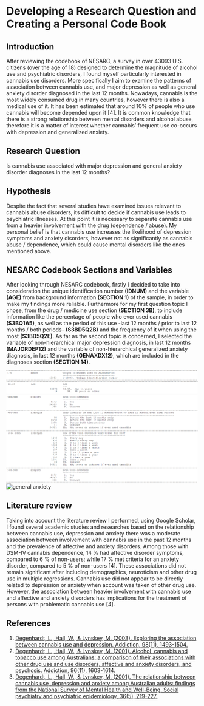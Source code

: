 # Developing a Research Question and Creating a Personal Code Book

## Introduction
After reviewing the codebook of NESARC, a survey in over  43093 U.S. citizens (over the age of 18) designed to determine the magnitude  of alcohol use and psychiatric disorders, I found myself particularly interested in cannabis use disorders. More specifically I aim to examine the  patterns of association between cannabis use, and major depression as well as general anxiety disorder diagnosed in the last 12 months. Nowadays, cannabis is the most widely consumed drug in many countries, however there is also a medical use of it. It has been estimated that around 10% of people who use cannabis will become depended upon it [4]. It is common knowledge that there is a strong relationship between mental disorders and alcohol abuse, therefore it is a matter of interest whether cannabis’ frequent use co-occurs with depression and generalized anxiety.

## Research Question
Is cannabis use associated with major depression and general anxiety disorder diagnoses in the last 12 months?

## Hypothesis
Despite the fact that several studies have examined issues relevant to cannabis abuse disorders, its difficult to decide if cannabis use leads to psychiatric illnesses. At this point it is necessary to separate cannabis use from a heavier involvement with the drug (dependence / abuse). My personal belief is that cannabis use increases the likelihood of depression symptoms and anxiety disorders, however not as significantly as cannabis abuse / dependence, which could cause mental disorders like the ones mentioned above.

## NESARC Codebook Sections and Variables
After looking through NESARC codebook, firstly i decided to take into consideration the unique identification number **(IDNUM)** and the variable **(AGE)** from background information **(SECTION 1)** of the sample, in order to make my findings more reliable. Furthermore for my first question topic I chose, from the drug / medicine use section **(SECTION 3B)**, to include information like the percentage of people who ever used cannabis **(S3BQ1A5)**, as well as the period of this use -last 12 months / prior to last 12 months / both periods- **(S3BD5Q2B)** and the frequency of it when using the most **(S3BD5Q2E)**. As far as the second topic is concerned, I selected the variable of non-hierarchical major depression diagnosis, in last 12 months **(MAJORDEP12)** and the variable of non-hierarchical generalized anxiety diagnosis, in last 12 months **(GENAXDX12)**, which are included in the diagnoses section **(SECTION 14)**.

![IDNUM](https://github.com/mchayan/Data-Management-and-Visualization/blob/master/Week%201/Image/1.png)
![AGE](https://github.com/mchayan/Data-Management-and-Visualization/blob/master/Week%201/Image/2.png)
![ever used cannabis](https://github.com/mchayan/Data-Management-and-Visualization/blob/master/Week%201/Image/3.png)
![period](https://github.com/mchayan/Data-Management-and-Visualization/blob/master/Week%201/Image/4.png)
![frequency](https://github.com/mchayan/Data-Management-and-Visualization/blob/master/Week%201/Image/5.png)
![major depression](https://github.com/mchayan/Data-Management-and-Visualization/blob/master/Week%201/Image/3.png)
![general anxiety](https://github.com/mchayan/Data-Management-and-Visualization/blob/master/Week%201/Image/3.pngg)

## Literature review
Taking into account the literature review I performed, using  Google Scholar, I found several academic studies and researches based on the relationship between cannabis use, depression and anxiety there was a moderate association between involvement with cannabis use in the past 12 months and the prevalence of affective and anxiety disorders. Among those with DSM-IV cannabis dependence, 14 % had affective disorder symptoms, compared to 6 % of non-users; while 17 % met criteria for an anxiety disorder, compared to 5 % of non-users [4]. These associations did not remain significant after including demographics, neuroticism and other drug use in multiple regressions. Cannabis use did not appear to be directly related to depression or anxiety when account was taken of other drug use. However, the association between heavier involvement with cannabis use and affective and anxiety disorders has implications for the treatment of persons with problematic cannabis use [4].

## References
1. [Degenhardt, L., Hall, W., & Lynskey, M. (2003). Exploring the association  between cannabis use and depression. Addiction, 98(11), 1493-1504.](https://pdfs.semanticscholar.org/cf3e/289629ee0c026fb25adc4c412bfed091e39e.pdf)
2. [Degenhardt, L., Hall, W., & Lynskey, M. (2001). Alcohol, cannabis and tobacco use among Australians: a comparison of their associations with other drug use and use disorders, affective and anxiety disorders, and psychosis. Addiction, 96(11), 1603-1614.](http://www.biblioteca.cij.gob.mx/articulos/PatronDeUsoYDependencia/Alcohol,CannabisAndTobaccoUseAmongAustralians.pdf)
3. [Degenhardt, L., Hall, W., & Lynskey, M. (2001). The relationship between cannabis use, depression and anxiety among Australian adults: findings from the National Survey of Mental Health and Well-Being. Social psychiatry and psychiatric epidemiology, 36(5), 219-227. ](https://link.springer.com/article/10.1007/s001270170052?utm_medium=affiliate&utm_source=commission_junction&utm_campaign=3_nsn6445_brand_PID4003003&utm_content=de_textlink)
